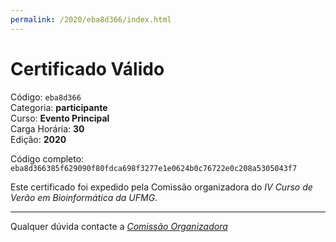 ```yaml
---
permalink: /2020/eba8d366/index.html
---
```


# Certificado Válido

Código: `eba8d366`<br>
Categoria: **participante**<br>
Curso: **Evento Principal**<br>
Carga Horária: **30**<br>
Edição: **2020**<br>


Código completo: `eba8d366385f629090f80fdca698f3277e1e0624b0c76722e0c208a5305043f7`


Este certificado foi expedido pela Comissão organizadora do *IV Curso de Verão em Bioinformática da UFMG*.

----

Qualquer dúvida contacte a [_Comissão Organizadora_](<mailto:cursobioinfoufmg@gmail.com$subject=[Certificados]>)

